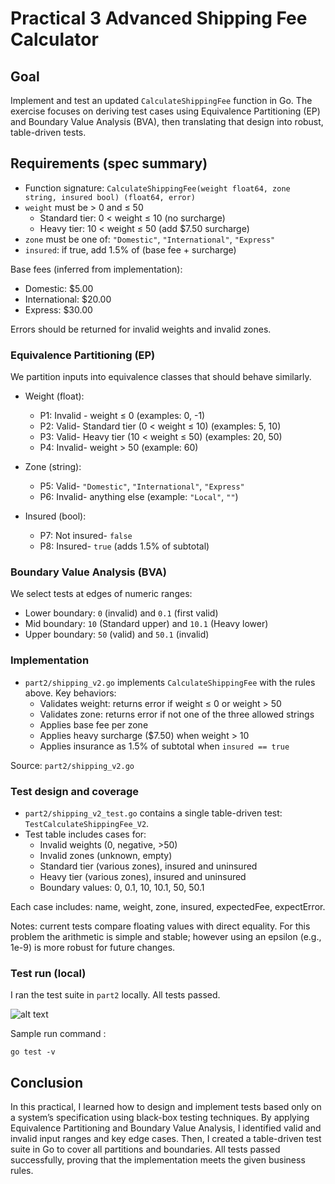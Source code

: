 # Practical 3 Advanced Shipping Fee Calculator 

## Goal

Implement and test an updated `CalculateShippingFee` function in Go. The exercise focuses on deriving test cases using Equivalence Partitioning (EP) and Boundary Value Analysis (BVA), then translating that design into robust, table-driven tests.

## Requirements (spec summary)

- Function signature: `CalculateShippingFee(weight float64, zone string, insured bool) (float64, error)`
- `weight` must be > 0 and ≤ 50
  - Standard tier: 0 < weight ≤ 10 (no surcharge)
  - Heavy tier: 10 < weight ≤ 50 (add $7.50 surcharge)
- `zone` must be one of: `"Domestic"`, `"International"`, `"Express"`
- `insured`: if true, add 1.5% of (base fee + surcharge)

Base fees (inferred from implementation):
- Domestic: $5.00
- International: $20.00
- Express: $30.00

Errors should be returned for invalid weights and invalid zones.

### Equivalence Partitioning (EP)

We partition inputs into equivalence classes that should behave similarly.

- Weight (float):
  - P1: Invalid - weight ≤ 0 (examples: 0, -1)
  - P2: Valid- Standard tier (0 < weight ≤ 10) (examples: 5, 10)
  - P3: Valid- Heavy tier (10 < weight ≤ 50) (examples: 20, 50)
  - P4: Invalid- weight > 50 (example: 60)

- Zone (string):
  - P5: Valid- `"Domestic"`, `"International"`, `"Express"`
  - P6: Invalid- anything else (example: `"Local"`, `""`)

- Insured (bool):
  - P7: Not insured- `false`
  - P8: Insured- `true` (adds 1.5% of subtotal)

### Boundary Value Analysis (BVA)

We select tests at edges of numeric ranges:

- Lower boundary: `0` (invalid) and `0.1` (first valid)
- Mid boundary: `10` (Standard upper) and `10.1` (Heavy lower)
- Upper boundary: `50` (valid) and `50.1` (invalid)

### Implementation

- `part2/shipping_v2.go` implements `CalculateShippingFee` with the rules above. Key behaviors:
  - Validates weight: returns error if weight ≤ 0 or weight > 50
  - Validates zone: returns error if not one of the three allowed strings
  - Applies base fee per zone
  - Applies heavy surcharge ($7.50) when weight > 10
  - Applies insurance as 1.5% of subtotal when `insured == true`

Source: `part2/shipping_v2.go`

### Test design and coverage

- `part2/shipping_v2_test.go` contains a single table-driven test: `TestCalculateShippingFee_V2`.
- Test table includes cases for:
  - Invalid weights (0, negative, >50)
  - Invalid zones (unknown, empty)
  - Standard tier (various zones), insured and uninsured
  - Heavy tier (various zones), insured and uninsured
  - Boundary values: 0, 0.1, 10, 10.1, 50, 50.1

Each case includes: name, weight, zone, insured, expectedFee, expectError.

Notes: current tests compare floating values with direct equality. For this problem the arithmetic is simple and stable; however using an epsilon (e.g., 1e-9) is more robust for future changes.

### Test run (local)

I ran the test suite in `part2` locally. All tests passed.

![alt text](<images/Screenshot 2025-10-07 at 1.20.26 AM.png>)

Sample run command :

```
go test -v
```


## Conclusion

In this practical, I learned how to design and implement tests based only on a system’s specification using black-box testing techniques.
By applying Equivalence Partitioning and Boundary Value Analysis, I identified valid and invalid input ranges and key edge cases.
Then, I created a table-driven test suite in Go to cover all partitions and boundaries.
All tests passed successfully, proving that the implementation meets the given business rules.

